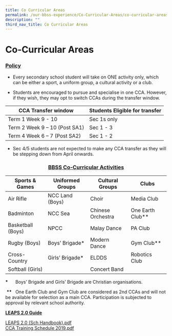 ```yaml
---
title: Co Curricular Areas
permalink: /our-bbss-experience/Co-Curricular-Areas/co-curricular-areas/
description: ""
third_nav_title: Co Curricular Areas
---
```

# Co-Curricular Areas

### <u>Policy</u>


*   Every secondary school student will take on ONE activity only, which can be either a sport, a uniform group, a cultural activity or a club.

*   Students are encouraged to pursue and specialise in one CCA. However, if they wish, they may opt to switch CCAs during the transfer window.


| CCA Transfer window           | Students Eligible for transfer |
|-------------------------------|--------------------------------|
| Term 1 Week 9 - 10            | Sec 1s only                    |
| Term 2 Week 9 – 10 (Post SA1) | Sec 1 - 3                      |
| Term 4 Week 6 – 7 (Post SA2)  | Sec 1 - 2                      |

*   Sec 4/5 students are not expected to make any CCA transfer as they will be stepping down from April onwards.

### <center><u>BBSS Co-Curricular Activities</u></center>

| Sports & Games    | Uniformed Groups | Cultural Groups   | Clubs                |
|-------------------|------------------|-------------------|----------------------|
| Air Rifle         | NCC Land (Boys)  | Choir             | Media Club<br>       |
| Badminton         | NCC Sea          | Chinese Orchestra | One Earth Club**<br> |
| Basketball (Boys) | NPCC             | Malay Dance       | PA Club<br>          |
| Rugby (Boys)      | Boys’ Brigade*   | Modern Dance      | Gym Club**<br>       |
| Cross-Country     | Girls’ Brigade*  | ELDDS             | Robotics Club        |
| Softball (Girls)  |                  | Concert Band      |                      |

**\***      Boys’ Brigade and Girls’ Brigade are Christian organisations. 

 **\*\***   One Earth Club and Gym Club are considered as 2nd CCAs and will not be available for selection as a main CCA. Participation is subjected to approval by relevant school authority.
 
 <b><u>LEAPS 2.0 Guide</u></b>
 
 [LEAPS 2.0 (Sch Handbook).pdf](/files/Our%20bbss%20experience/LEAPS%202%20(Sch%20Handbook).pdf)   
[CCA Training Schedule 2019.pdf](/files/Our%20bbss%20experience/CCA%20Training%20Schedule%202019.pdf)